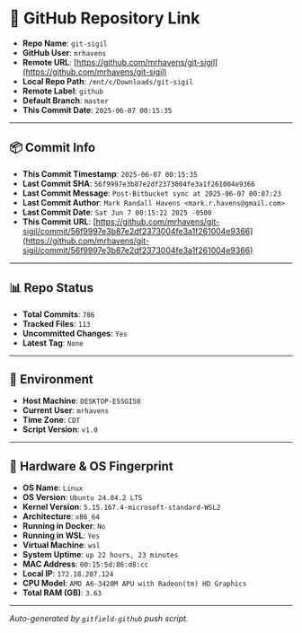 # 🔗 GitHub Repository Link

- **Repo Name**: `git-sigil`
- **GitHub User**: `mrhavens`
- **Remote URL**: [https://github.com/mrhavens/git-sigil](https://github.com/mrhavens/git-sigil)
- **Local Repo Path**: `/mnt/c/Downloads/git-sigil`
- **Remote Label**: `github`
- **Default Branch**: `master`
- **This Commit Date**: `2025-06-07 00:15:35`

---

## 📦 Commit Info

- **This Commit Timestamp**: `2025-06-07 00:15:35`
- **Last Commit SHA**: `56f9997e3b87e2df2373004fe3a1f261004e9366`
- **Last Commit Message**: `Post-Bitbucket sync at 2025-06-07 00:07:23`
- **Last Commit Author**: `Mark Randall Havens <mark.r.havens@gmail.com>`
- **Last Commit Date**: `Sat Jun 7 00:15:22 2025 -0500`
- **This Commit URL**: [https://github.com/mrhavens/git-sigil/commit/56f9997e3b87e2df2373004fe3a1f261004e9366](https://github.com/mrhavens/git-sigil/commit/56f9997e3b87e2df2373004fe3a1f261004e9366)

---

## 📊 Repo Status

- **Total Commits**: `786`
- **Tracked Files**: `113`
- **Uncommitted Changes**: `Yes`
- **Latest Tag**: `None`

---

## 🧭 Environment

- **Host Machine**: `DESKTOP-E5SGI58`
- **Current User**: `mrhavens`
- **Time Zone**: `CDT`
- **Script Version**: `v1.0`

---

## 🧬 Hardware & OS Fingerprint

- **OS Name**: `Linux`
- **OS Version**: `Ubuntu 24.04.2 LTS`
- **Kernel Version**: `5.15.167.4-microsoft-standard-WSL2`
- **Architecture**: `x86_64`
- **Running in Docker**: `No`
- **Running in WSL**: `Yes`
- **Virtual Machine**: `wsl`
- **System Uptime**: `up 22 hours, 23 minutes`
- **MAC Address**: `00:15:5d:86:d8:cc`
- **Local IP**: `172.18.207.124`
- **CPU Model**: `AMD A6-3420M APU with Radeon(tm) HD Graphics`
- **Total RAM (GB)**: `3.63`

---

_Auto-generated by `gitfield-github` push script._
